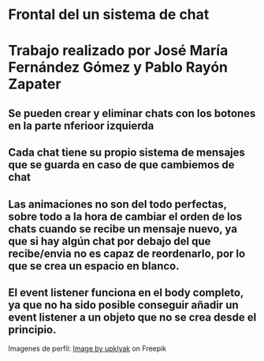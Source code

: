 # Frontal del un sistema de chat
# Trabajo realizado por José María Fernández Gómez y Pablo Rayón Zapater
## Se pueden crear y eliminar chats con los botones en la parte nferioor izquierda
## Cada chat tiene su propio sistema de mensajes que se guarda en caso de que cambiemos de chat
## Las animaciones no son del todo perfectas, sobre todo a la hora de cambiar el orden de los chats cuando se recibe un mensaje nuevo, ya que si hay algún chat por debajo del que recibe/envia no es capaz de reordenarlo, por lo que se crea un espacio en blanco.
## El event listener funciona en el body completo, ya que no ha sido posible conseguir añadir un event listener a un objeto que no se crea desde el principio.

Imagenes de perfil:
<a href="https://www.freepik.com/free-vector/avatars-set-with-people-face-social-media-profile-app-vector-flat-collection-men-women-heads-circle-frame-female-male-characters-portraits-with-different-hairstyle_22445017.htm#query=cartoon%20profile&position=7&from_view=keyword&track=ais">Image by upklyak</a> on Freepik
